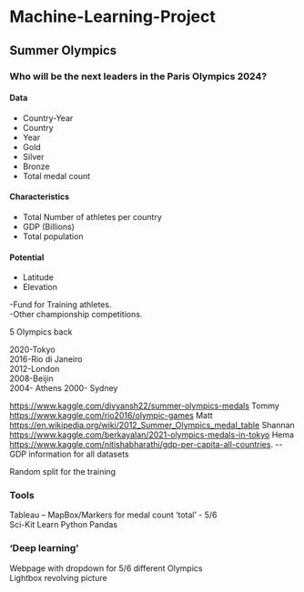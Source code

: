 # Machine-Learning-Project

## Summer Olympics    

### Who will be the next leaders in the Paris Olympics 2024?
 

#### Data
* Country-Year
* Country
* Year
* Gold
* Silver
* Bronze
* Total medal count  
 
#### Characteristics
* Total Number of athletes per country
* GDP (Billions)
* Total population 

#### Potential 
* Latitude
* Elevation

-Fund for Training athletes.  
-Other championship competitions.   

5 Olympics back  

2020-Tokyo  
2016-Rio di Janeiro  
2012-London  
2008-Beijin  
2004- Athens 
2000- Sydney

https://www.kaggle.com/divyansh22/summer-olympics-medals  Tommy  
https://www.kaggle.com/rio2016/olympic-games Matt  
https://en.wikipedia.org/wiki/2012_Summer_Olympics_medal_table Shannan  
https://www.kaggle.com/berkayalan/2021-olympics-medals-in-tokyo Hema  
https://www.kaggle.com/nitishabharathi/gdp-per-capita-all-countries. -- GDP information for all datasets   


Random split for the training  

### Tools
Tableau – MapBox/Markers for medal count ‘total’ - 5/6  
Sci-Kit Learn 
Python Pandas 

### ‘Deep learning’

Webpage with dropdown for 5/6 different Olympics     
Lightbox revolving picture 




